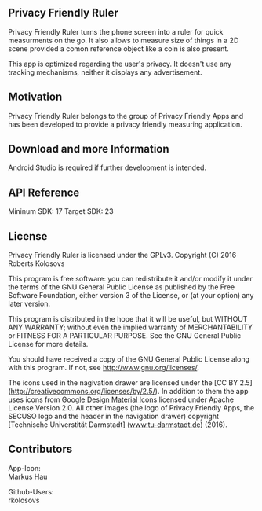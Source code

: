 ## Privacy Friendly Ruler

Privacy Friendly Ruler turns the phone screen into a ruler for quick measurments on the go. It also allows to measure size of things in a 2D scene provided a comon reference object like a coin is also present.

This app is optimized regarding the user's privacy. It doesn't use any tracking mechanisms, neither it displays any advertisement.

## Motivation

Privacy Friendly Ruler belongs to the group of Privacy Friendly Apps and has been developed to provide a privacy friendly measuring application.

## Download and more Information

Android Studio is required if further development is intended. 

## API Reference

Mininum SDK: 17 Target SDK: 23 

## License

Privacy Friendly Ruler is licensed under the GPLv3. 
Copyright (C) 2016 Roberts Kolosovs

This program is free software: you can redistribute it and/or modify
it under the terms of the GNU General Public License as published by
the Free Software Foundation, either version 3 of the License, or
(at your option) any later version.

This program is distributed in the hope that it will be useful,
but WITHOUT ANY WARRANTY; without even the implied warranty of
MERCHANTABILITY or FITNESS FOR A PARTICULAR PURPOSE.  See the
GNU General Public License for more details.

You should have received a copy of the GNU General Public License
along with this program. If not, see <http://www.gnu.org/licenses/>.

The icons used in the nagivation drawer are licensed under the [CC BY 2.5] (http://creativecommons.org/licenses/by/2.5/). In addition to them the app uses icons from [Google Design Material Icons](https://design.google.com/icons/index.html) licensed under Apache License Version 2.0. All other images (the logo of Privacy Friendly Apps, the SECUSO logo and the header in the navigation drawer) copyright [Technische Universtität Darmstadt] (www.tu-darmstadt.de) (2016).

## Contributors

App-Icon: <br />
Markus Hau<br />

Github-Users: <br />
rkolosovs
